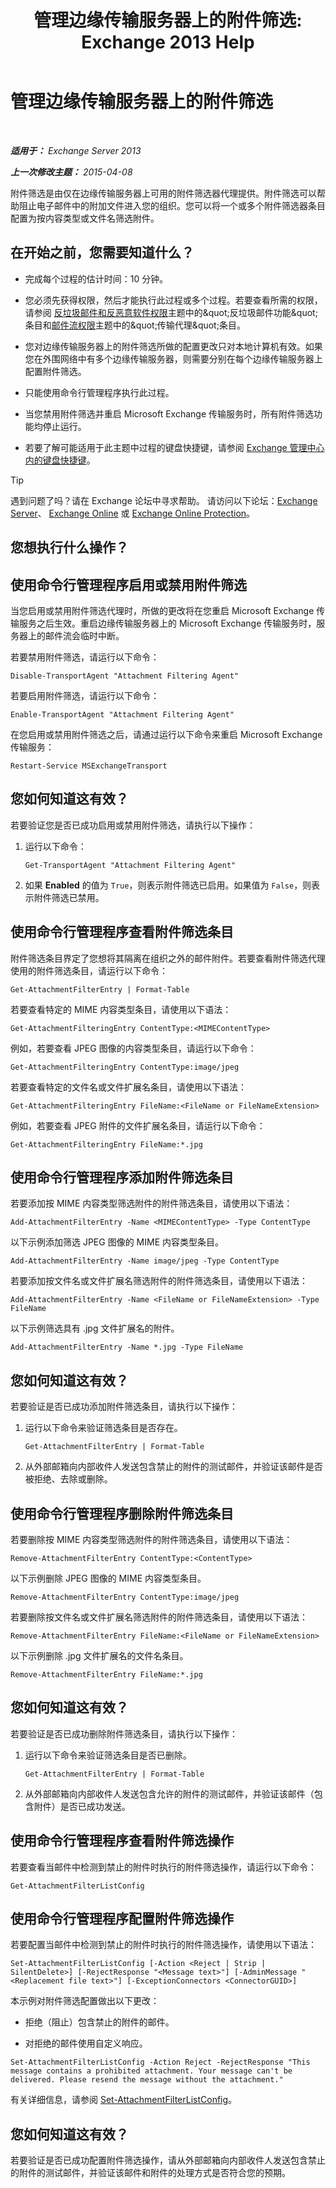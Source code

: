 ﻿---
title: '管理边缘传输服务器上的附件筛选: Exchange 2013 Help'
TOCTitle: 管理边缘传输服务器上的附件筛选
ms:assetid: 2ec91cc6-6ade-48ee-88bb-66153874393d
ms:mtpsurl: https://technet.microsoft.com/zh-cn/library/Aa997139(v=EXCHG.150)
ms:contentKeyID: 60829983
ms.date: 05/21/2018
mtps_version: v=EXCHG.150
ms.translationtype: MT
---

# 管理边缘传输服务器上的附件筛选

 

_**适用于：** Exchange Server 2013_

_**上一次修改主题：** 2015-04-08_

附件筛选是由仅在边缘传输服务器上可用的附件筛选器代理提供。附件筛选可以帮助阻止电子邮件中的附加文件进入您的组织。您可以将一个或多个附件筛选器条目配置为按内容类型或文件名筛选附件。

## 在开始之前，您需要知道什么？

  - 完成每个过程的估计时间：10 分钟。

  - 您必须先获得权限，然后才能执行此过程或多个过程。若要查看所需的权限，请参阅 [反垃圾邮件和反恶意软件权限](anti-spam-and-anti-malware-permissions-exchange-2013-help.md)主题中的\&quot;反垃圾邮件功能\&quot;条目和[邮件流权限](mail-flow-permissions-exchange-2013-help.md)主题中的\&quot;传输代理\&quot;条目。

  - 您对边缘传输服务器上的附件筛选所做的配置更改只对本地计算机有效。如果您在外围网络中有多个边缘传输服务器，则需要分别在每个边缘传输服务器上配置附件筛选。

  - 只能使用命令行管理程序执行此过程。

  - 当您禁用附件筛选并重启 Microsoft Exchange 传输服务时，所有附件筛选功能均停止运行。

  - 若要了解可能适用于此主题中过程的键盘快捷键，请参阅 [Exchange 管理中心内的键盘快捷键](keyboard-shortcuts-in-the-exchange-admin-center-exchange-online-protection-help.md)。

> [!tip]
> 遇到问题了吗？请在 Exchange 论坛中寻求帮助。 请访问以下论坛：<a href="https://go.microsoft.com/fwlink/p/?linkid=60612">Exchange Server</a>、 <a href="https://go.microsoft.com/fwlink/p/?linkid=267542">Exchange Online</a> 或 <a href="https://go.microsoft.com/fwlink/p/?linkid=285351">Exchange Online Protection</a>。


## 您想执行什么操作？

## 使用命令行管理程序启用或禁用附件筛选

当您启用或禁用附件筛选代理时，所做的更改将在您重启 Microsoft Exchange 传输服务之后生效。重启边缘传输服务器上的 Microsoft Exchange 传输服务时，服务器上的邮件流会临时中断。

若要禁用附件筛选，请运行以下命令：

    Disable-TransportAgent "Attachment Filtering Agent"

若要启用附件筛选，请运行以下命令：

    Enable-TransportAgent "Attachment Filtering Agent"

在您启用或禁用附件筛选之后，请通过运行以下命令来重启 Microsoft Exchange 传输服务：

    Restart-Service MSExchangeTransport

## 您如何知道这有效？

若要验证您是否已成功启用或禁用附件筛选，请执行以下操作：

1.  运行以下命令：
    
        Get-TransportAgent "Attachment Filtering Agent"

2.  如果 **Enabled** 的值为 `True`，则表示附件筛选已启用。如果值为 `False`，则表示附件筛选已禁用。

## 使用命令行管理程序查看附件筛选条目

附件筛选条目界定了您想将其隔离在组织之外的邮件附件。若要查看附件筛选代理使用的附件筛选条目，请运行以下命令：

    Get-AttachmentFilterEntry | Format-Table

若要查看特定的 MIME 内容类型条目，请使用以下语法：

    Get-AttachmentFilteringEntry ContentType:<MIMEContentType>

例如，若要查看 JPEG 图像的内容类型条目，请运行以下命令：

    Get-AttachmentFilteringEntry ContentType:image/jpeg

若要查看特定的文件名或文件扩展名条目，请使用以下语法：

    Get-AttachmentFilteringEntry FileName:<FileName or FileNameExtension>

例如，若要查看 JPEG 附件的文件扩展名条目，请运行以下命令：

    Get-AttachmentFilteringEntry FileName:*.jpg

## 使用命令行管理程序添加附件筛选条目

若要添加按 MIME 内容类型筛选附件的附件筛选条目，请使用以下语法：

    Add-AttachmentFilterEntry -Name <MIMEContentType> -Type ContentType

以下示例添加筛选 JPEG 图像的 MIME 内容类型条目。

    Add-AttachmentFilterEntry -Name image/jpeg -Type ContentType

若要添加按文件名或文件扩展名筛选附件的附件筛选条目，请使用以下语法：

    Add-AttachmentFilterEntry -Name <FileName or FileNameExtension> -Type FileName

以下示例筛选具有 .jpg 文件扩展名的附件。

    Add-AttachmentFilterEntry -Name *.jpg -Type FileName

## 您如何知道这有效？

若要验证是否已成功添加附件筛选条目，请执行以下操作：

1.  运行以下命令来验证筛选条目是否存在。
    
        Get-AttachmentFilterEntry | Format-Table

2.  从外部邮箱向内部收件人发送包含禁止的附件的测试邮件，并验证该邮件是否被拒绝、去除或删除。

## 使用命令行管理程序删除附件筛选条目

若要删除按 MIME 内容类型筛选附件的附件筛选条目，请使用以下语法：

    Remove-AttachmentFilterEntry ContentType:<ContentType>

以下示例删除 JPEG 图像的 MIME 内容类型条目。

    Remove-AttachmentFilterEntry ContentType:image/jpeg

若要删除按文件名或文件扩展名筛选附件的附件筛选条目，请使用以下语法：

    Remove-AttachmentFilterEntry FileName:<FileName or FileNameExtension>

以下示例删除 .jpg 文件扩展名的文件名条目。

    Remove-AttachmentFilterEntry FileName:*.jpg

## 您如何知道这有效？

若要验证是否已成功删除附件筛选条目，请执行以下操作：

1.  运行以下命令来验证筛选条目是否已删除。
    
        Get-AttachmentFilterEntry | Format-Table

2.  从外部邮箱向内部收件人发送包含允许的附件的测试邮件，并验证该邮件（包含附件）是否已成功发送。

## 使用命令行管理程序查看附件筛选操作

若要查看当邮件中检测到禁止的附件时执行的附件筛选操作，请运行以下命令：

    Get-AttachmentFilterListConfig

## 使用命令行管理程序配置附件筛选操作

若要配置当邮件中检测到禁止的附件时执行的附件筛选操作，请使用以下语法：

    Set-AttachmentFilterListConfig [-Action <Reject | Strip | SilentDelete>] [-RejectResponse "<Message text>"] [-AdminMessage "<Replacement file text>"] [-ExceptionConnectors <ConnectorGUID>]

本示例对附件筛选配置做出以下更改：

  - 拒绝（阻止）包含禁止的附件的邮件。

  - 对拒绝的邮件使用自定义响应。

<!-- end list -->

    Set-AttachmentFilterListConfig -Action Reject -RejectResponse "This message contains a prohibited attachment. Your message can't be delivered. Please resend the message without the attachment."

有关详细信息，请参阅 [Set-AttachmentFilterListConfig](https://technet.microsoft.com/zh-cn/library/bb123483\(v=exchg.150\))。

## 您如何知道这有效？

若要验证是否已成功配置附件筛选操作，请从外部邮箱向内部收件人发送包含禁止的附件的测试邮件，并验证该邮件和附件的处理方式是否符合您的预期。

